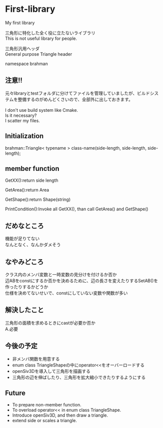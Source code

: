 # First-library
My first library

三角形に特化した全く役に立たないライブラリ<br>
This is not useful library for people.<br>

三角形汎用ヘッダ<br>
General purpose Triangle header<br>

namespace brahman<br>

## 注意!!
元々libraryとtestフォルダに分けてファイルを管理していましたが、ビルドシステムを整備するのがめんどくさいので、全部外に出しておきます。<br>
<br>
I don't use build system like Cmake.<br>
Is it necessary?<br>
I scatter my files.

## Initialization
brahman::Triangle< typename > class-name(side-length, side-length, side-length);

## member function
GetXX():return side length<br>

GetArea():return Area<br>

GetShape():return Shape(string)<br>

PrintCondition():Invoke all GetXX(), than call GetArea() and GetShape()

## だめなところ
機能が足りてない<br>
なんとなく、なんかダメそう

## なやみどころ
クラス内のメンバ変数と一時変数の見分けを付けるか否か<br>
辺ABをconstにするか否かを決めるために、辺の長さを変えたりするSetAB()を作ったりするかどうか<br>
仕様を決めてないせいで、constにしていない変数や関数が多い

## 解決したこと
三角形の面積を求めるときにcastが必要か否か<br>
A.必要

## 今後の予定
* 非メンバ関数を用意する<br>
* enum class TriangleShapeの中にoperator<<をオーバーロードする<br>
* openSiv3Dを導入して三角形を描画する<br>
* 三角形の辺を伸ばしたり、三角形を拡大縮小できたりするようにする

## Future
* To prepare non-member function.<br>
* To overload operator<< in enum class TriangleShape.<br>
* Introduce openSiv3D, and then draw a triangle.<br>
* extend side or scales a triangle.